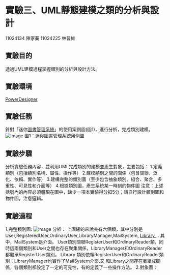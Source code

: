 # **實驗三、UML靜態建模之類的分析與設計**
11024134 陳家蓁 11024225 林晉維
## 實驗目的
透過UML建模過程掌握類別的分析與設計方法。
## 實驗環境
[PowerDesigner](https://gitcode.com/open-source-toolkit/92ac6/overview?utm_source=highlight_word_gitcode&word=PowerDesigner)
## 實驗任務
針對「迷你[圖書管理系統](https://gitcode.com/open-source-toolkit/ede4c/overview?utm_source=highlight_word_gitcode&word=%E5%9B%BE%E4%B9%A6%E7%AE%A1%E7%90%86%E7%B3%BB%E7%BB%9F)」的使用案例圖(圖1)，進行分析，完成類別建模。
![image](https://github.com/11024134/midterm/blob/main/%E5%9C%961.jpg)
圖1：迷你圖書管理系統用例圖
## 實驗步驟
分析實驗任務內容，並利用UML完成類別的建模並產生對象，主要包括： 
  1.定義類別（包括類別名稱、屬性、操作等） 
  2.建模類別之間的關係（包含關聯、泛化、依賴、實作等） 
  3.建構完整的類別圖（至少包含抽象類別、組合、聚合、多重性、可見性和介面等） 
  4.根據類別圖，產生系統某一時刻的物件圖 
注意：上述括號內的內容必須體現在圖中，缺少一項本實驗得分扣5分；請自行設計類別圖和物件圖，注意邏輯。
## 實驗過程
1.完整類別圖:
![image](https://github.com/11024134/midterm/blob/main/%E5%9C%962.jpg)
分析： 上圖總的來說共有六個類，其中分別是User,RegisteredUser,OrdinaryUser,LibraryManager,MailSystem, [Library](https://gitcode.com/gh_mirrors/lib/library/overview?utm_source=highlight_word_gitcode&word=library)_ .
其中，MailSystem是介面。 User類別關聯RegisterUser和OrdinaryReader類，同時這兩個類別和User之間也存在聚集關係，LibraryManager和OrdinaryReader都繼承RegisterUser類別。 Library 類別依賴RegisterUser和OrdinaryReader類別；LibraryManager也實作了MailSystem介面,又 和Library之間存在著組成關係，各個類別都設定了一定的可見性，有的定義了一些操作方法。 
2.對象圖：
